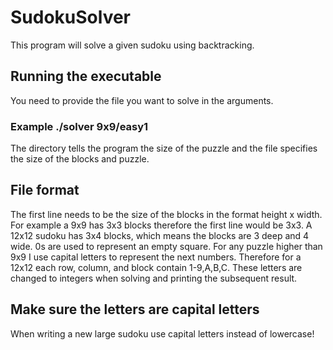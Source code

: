 # SudokuSolver
This program will solve a given sudoku using backtracking.
## Running the executable
You need to provide the file you want to solve in the arguments.
### Example ./solver 9x9/easy1
The directory tells the program the size of the puzzle and the file specifies the size of the blocks and puzzle.
## File format
The first line needs to be the size of the blocks in the format height x width. For example a 9x9 has 3x3 blocks therefore the first line would be 3x3.
A 12x12 sudoku has 3x4 blocks, which means the blocks are 3 deep and 4 wide.
0s are used to represent an empty square. For any puzzle higher than 9x9 I use capital letters to represent the next numbers.
Therefore for a 12x12 each row, column, and block contain 1-9,A,B,C. These letters are changed to integers when solving and printing the subsequent result.
## Make sure the letters are capital letters
When writing a new large sudoku use capital letters instead of lowercase!

